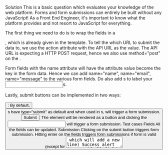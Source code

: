 Solution
This is a basic question which evaluates your knowledge of the web platform. Forms and form submissions can entirely be built without any JavaScript! As a Front End Engineer, it's important to know what the platform provides and not resort to JavaScript for everything.

The first thing we need to do is to wrap the fields in a <form>, which is already given in the template. To tell the <form> which URL to submit the data to, we use the action attribute with the API URL as the value. The API URL is expecting a HTTP POST request, hence we also use method="post" on the <form>.

Form fields with the name attribute will have the attribute value become the key in the form data. Hence we can add name="name", name="email", name="message" to the various form fields. Do also add <label>s to label your <input>s.

Lastly, submit buttons can be implemented in two ways:

<button type="submit">: By default, <button>s have type="submit" as default and when used in <form>s, will trigger a form submission.
<input type="submit">: The element will be rendered as a button and clicking the <input> will trigger a form submission.
Test cases
Fields
All the fields can be updated.
Submission
Clicking on the submit button triggers form submission.
Hitting enter on the fields triggers form submissions if form is valid (except for <textarea> which will add a new line)
Success alert is seen if all fields are filled during submission.
Accessibility
Link <label>s to <input> so that clicking on the <label> will focus on the corresponding <input>.
Use <label for="some-id"> and <input id="some-id"> to define the relation between <label> and <input>.
Avoid nesting <input> inside of <label> because some assistive technologies (e.g. Dragon NaturallySpeaking) do not support it.
Follow up
Now that you are familiar with form submission, try out a follow up question, Signup Form, where you will be asked to make an AJAX-based form request and client-side validation.
